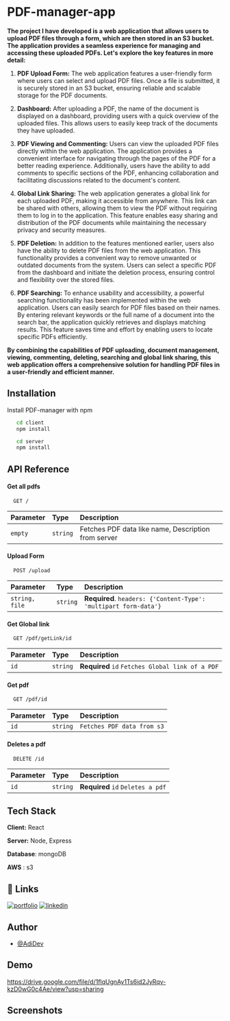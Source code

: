# PDF-manager-app


**The project I have developed is a web application that allows users to upload PDF files through a form, which are then stored in an S3 bucket. The application provides a seamless experience for managing and accessing these uploaded PDFs. Let's explore the key features in more detail:**

1. **PDF Upload Form:**
The web application features a user-friendly form where users can select and upload PDF files. Once a file is submitted, it is securely stored in an S3 bucket, ensuring reliable and scalable storage for the PDF documents.

2. **Dashboard:**
After uploading a PDF, the name of the document is displayed on a dashboard, providing users with a quick overview of the uploaded files. This allows users to easily keep track of the documents they have uploaded.

3. **PDF Viewing and Commenting:**
Users can view the uploaded PDF files directly within the web application. The application provides a convenient interface for navigating through the pages of the PDF for a better reading experience. Additionally, users have the ability to add comments to specific sections of the PDF, enhancing collaboration and facilitating discussions related to the document's content.

4. **Global Link Sharing:**
The web application generates a global link for each uploaded PDF, making it accessible from anywhere. This link can be shared with others, allowing them to view the PDF without requiring them to log in to the application. This feature enables easy sharing and distribution of the PDF documents while maintaining the necessary privacy and security measures.

5. **PDF Deletion:**
In addition to the features mentioned earlier, users also have the ability to delete PDF files from the web application. This functionality provides a convenient way to remove unwanted or outdated documents from the system. Users can select a specific PDF from the dashboard and initiate the deletion process, ensuring control and flexibility over the stored files.

6. **PDF Searching:**
To enhance usability and accessibility, a powerful searching functionality has been implemented within the web application. Users can easily search for PDF files based on their names. By entering relevant keywords or the full name of a document into the search bar, the application quickly retrieves and displays matching results. This feature saves time and effort by enabling users to locate specific PDFs efficiently.

**By combining the capabilities of PDF uploading, document management, viewing, commenting, deleting, searching and global link sharing, this web application offers a comprehensive solution for handling PDF files in a user-friendly and efficient manner.**
## Installation

Install PDF-manager with npm

```bash
   cd client
   npm install

   cd server
   npm install 
```
    
## API Reference

#### Get all pdfs

```http
  GET /
```

| Parameter | Type     | Description                |
| :-------- | :------- | :------------------------- |
|   `empty` | `string` | Fetches PDF data like name, Description from server |

#### Upload Form

```http
  POST /upload
```

| Parameter | Type     | Description                       |
| :-------- | :------- | :-------------------------------- |
| `string, file`| `string` | **Required**. `headers: {'Content-Type': 'multipart form-data'}` |

#### Get Global link
```http
  GET /pdf/getLink/id
```

| Parameter | Type     | Description                |
| :-------- | :------- | :------------------------- |
|   `id`    | `string` | **Required** `id` `Fetches Global link of a PDF`|

#### Get pdf

```http
  GET /pdf/id
```

| Parameter | Type     | Description                |
| :-------- | :------- | :------------------------- |
|   `id`    | `string` | `Fetches PDF data from s3` |


#### Deletes a pdf
```http
  DELETE /id
```

| Parameter | Type     | Description                |
| :-------- | :------- | :------------------------- |
|   `id`    | `string` | **Required** `id` `Deletes a pdf` |



## Tech Stack

**Client:** React

**Server:** Node, Express

**Database**: mongoDB

**AWS** : s3 


## 🔗 Links
[![portfolio](https://img.shields.io/badge/my_portfolio-000?style=for-the-badge&logo=ko-fi&logoColor=white)](https://github.com/AdiDev0)
[![linkedin](https://img.shields.io/badge/linkedin-0A66C2?style=for-the-badge&logo=linkedin&logoColor=white)](https://www.linkedin.com/in/aditya-raj-521376188/)


## Author

- [@AdiDev](https://github.com/AdiDev0)


## Demo


https://drive.google.com/file/d/1flqUgnAy1Ts6id2JyRqv-kzD0wG0c4Ae/view?usp=sharing
## Screenshots


